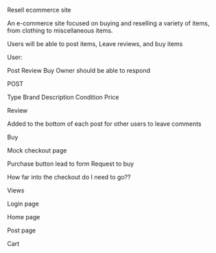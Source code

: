 Resell ecommerce site

An e-commerce site focused on buying and reselling a variety of items, from clothing to miscellaneous items.



Users will be able to post items, Leave reviews, and buy items

User:

Post
Review
Buy
Owner should be able to respond

POST

Type
Brand
Description
Condition
Price


Review

Added to the bottom of each post for other users to leave comments


Buy

Mock checkout page

Purchase button lead to form
Request to buy

How far into the checkout do I need to go??


Views

Login page

Home page

Post page

Cart

